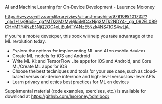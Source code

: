 AI and Machine Learning for On-Device Development -  Laurence Moroney

https://www.oreilly.com/library/view/ai-and-machine/9781098101732/?_gl=1*1sy96x5*_ga*MTQzMzMyNjk5MC4xNjg3MTk2NDY4*_ga_092EL089CH*MTY4NzE5NjQ2OC4xLjEuMTY4NzE5Nzk4NS41OS4wLjA.

If you're a mobile developer, this book will help you take advantage of the ML revolution today.

* Explore the options for implementing ML and AI on mobile devices
* Create ML models for iOS and Android
* Write ML Kit and TensorFlow Lite apps for iOS and Android, and Core ML/Create ML apps for iOS
* Choose the best techniques and tools for your use case, such as cloud-based versus on-device inference and high-level versus low-level APIs
* Learn privacy and ethics best practices for ML on devices

Supplemental material (code examples, exercises, etc.) is available for download at https://github.com/lmoroney/odmlbook
